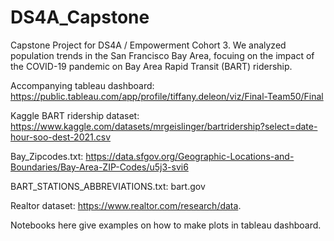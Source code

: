 # DS4A_Capstone
Capstone Project for DS4A / Empowerment Cohort 3. We analyzed population trends in the San Francisco Bay Area, focuing on the impact of the COVID-19 pandemic on Bay Area Rapid Transit (BART) ridership. 

Accompanying tableau dashboard: 
https://public.tableau.com/app/profile/tiffany.deleon/viz/Final-Team50/Final


Kaggle BART ridership dataset: 
https://www.kaggle.com/datasets/mrgeislinger/bartridership?select=date-hour-soo-dest-2021.csv

Bay_Zipcodes.txt: 
https://data.sfgov.org/Geographic-Locations-and-Boundaries/Bay-Area-ZIP-Codes/u5j3-svi6

BART_STATIONS_ABBREVIATIONS.txt: 
bart.gov

Realtor dataset: 
https://www.realtor.com/research/data.

Notebooks here give examples on how to make plots in tableau dashboard. 


